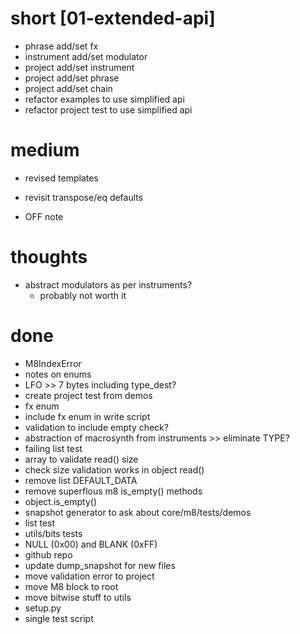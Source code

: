 # short [01-extended-api]

- phrase add/set fx
- instrument add/set modulator
- project add/set instrument
- project add/set phrase
- project add/set chain
- refactor examples to use simplified api
- refactor project test to use simplified api

# medium

- revised templates

- revisit transpose/eq defaults
- OFF note

# thoughts

- abstract modulators as per instruments?
  - probably not worth it

# done

- M8IndexError
- notes on enums
- LFO >> 7 bytes including type_dest?
- create project test from demos
- fx enum
- include fx enum in write script
- validation to include empty check?
- abstraction of macrosynth from instruments >> eliminate TYPE?
- failing list test
- array to validate read() size
- check size validation works in object read()
- remove list DEFAULT_DATA
- remove superflous m8 is_empty() methods
- object.is_empty()
- snapshot generator to ask about core/m8/tests/demos
- list test
- utils/bits tests
- NULL (0x00) and BLANK (0xFF)
- github repo
- update dump_snapshot for new files
- move validation error to project
- move M8 block to root
- move bitwise stuff to utils
- setup.py
- single test script

